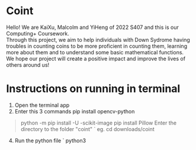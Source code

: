 # Coint
Hello! We are KaiXu, Malcolm and YiHeng of 2022 S407 and this is our Computing+ Coursework.  
Through this project, we aim to help individuals with Down Sydrome having troubles in counting coins to be more proficient in counting them, learning more about them and to understand some basic mathematical functions.
We hope our project will create a positive impact and improve the lives of others around us!

# Instructions on running in terminal
1. Open the terminal app
2. Enter this 3 commands
pip install opencv-python
> python -m pip install -U -scikit-image
> pip install Pillow
> Enter the directory to the folder "coint"
`  eg. cd downloads/coint
4. Run the python file
` python3 <file name.py>
 
